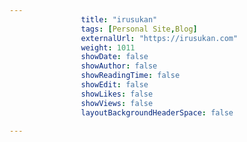 ---
                title: "irusukan"
                tags: [Personal Site,Blog]
                externalUrl: "https://irusukan.com"
                weight: 1011
                showDate: false
                showAuthor: false
                showReadingTime: false
                showEdit: false
                showLikes: false
                showViews: false
                layoutBackgroundHeaderSpace: false
                ---
